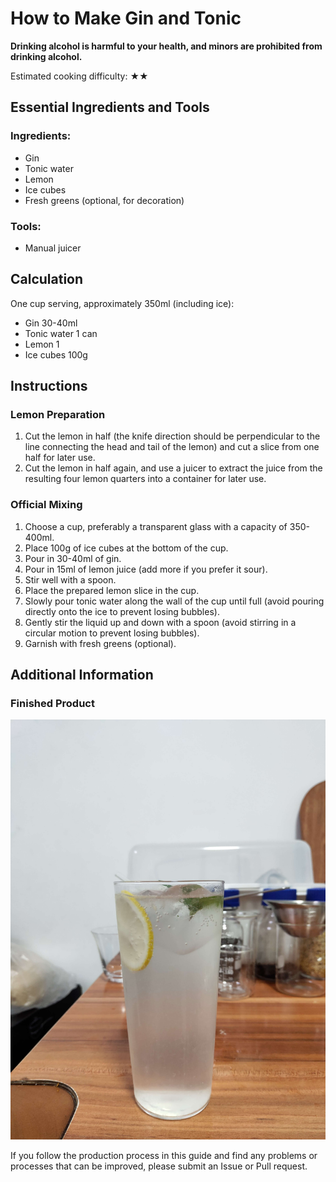 # How to Make Gin and Tonic

**Drinking alcohol is harmful to your health, and minors are prohibited from drinking alcohol.**

Estimated cooking difficulty: ★★

## Essential Ingredients and Tools

### Ingredients:
- Gin
- Tonic water
- Lemon
- Ice cubes
- Fresh greens (optional, for decoration)

### Tools:
- Manual juicer

## Calculation

One cup serving, approximately 350ml (including ice):

- Gin 30-40ml
- Tonic water 1 can
- Lemon 1
- Ice cubes 100g

## Instructions

### Lemon Preparation

1. Cut the lemon in half (the knife direction should be perpendicular to the line connecting the head and tail of the lemon) and cut a slice from one half for later use.
2. Cut the lemon in half again, and use a juicer to extract the juice from the resulting four lemon quarters into a container for later use.

### Official Mixing

1. Choose a cup, preferably a transparent glass with a capacity of 350-400ml.
2. Place 100g of ice cubes at the bottom of the cup.
3. Pour in 30-40ml of gin.
4. Pour in 15ml of lemon juice (add more if you prefer it sour).
5. Stir well with a spoon.
6. Place the prepared lemon slice in the cup.
7. Slowly pour tonic water along the wall of the cup until full (avoid pouring directly onto the ice to prevent losing bubbles).
8. Gently stir the liquid up and down with a spoon (avoid stirring in a circular motion to prevent losing bubbles).
9. Garnish with fresh greens (optional).

## Additional Information

### Finished Product

![Gin and Tonic](./gin-tonic.jpg)

If you follow the production process in this guide and find any problems or processes that can be improved, please submit an Issue or Pull request.
